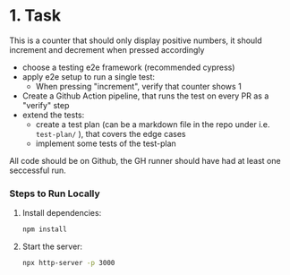 # 1. Task

This is a counter that should only display positive numbers, it should increment and decrement when pressed accordingly

- choose a testing e2e framework (recommended cypress)
- apply e2e setup to run a single test:
   - When pressing "increment", verify that counter shows 1
- Create a Github Action pipeline, that runs the test on every PR as a "verify" step
- extend the tests:
  - create a test plan (can be a markdown file in the repo under i.e. `test-plan/` ), that covers the edge cases
  - implement some tests of the test-plan
 
All code should be on Github, the GH runner should have had at least one seccessful run.

### Steps to Run Locally

1. Install dependencies:
   ```bash  
   npm install
   ```
2. Start the server:
   ```bash
   npx http-server -p 3000
   ```
